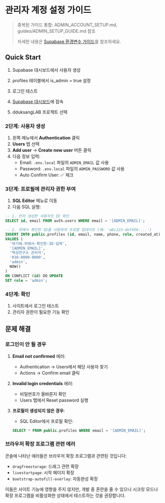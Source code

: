 # 관리자 계정 설정 가이드

> 중복된 가이드 통합: ADMIN_ACCOUNT_SETUP.md, guides/ADMIN_SETUP_GUIDE.md 참조
>
> 자세한 내용은 [Supabase 환경변수 가이드](guides/SUPABASE_ENV_GUIDE.md)를 참조하세요.

## Quick Start

1. Supabase 대시보드에서 사용자 생성
2. profiles 테이블에서 is_admin = true 설정
3. 로그인 테스트

1. [Supabase 대시보드](https://app.supabase.com)에 접속
2. dduksangLAB 프로젝트 선택

### 2단계: 사용자 생성

1. 왼쪽 메뉴에서 **Authentication** 클릭
2. **Users** 탭 선택
3. **Add user** → **Create new user** 버튼 클릭
4. 다음 정보 입력:
   - Email: `.env.local` 파일의 `ADMIN_EMAIL` 값 사용
   - Password: `.env.local` 파일의 `ADMIN_PASSWORD` 값 사용
   - Auto Confirm User: ✅ 체크

### 3단계: 프로필에 관리자 권한 부여

1. **SQL Editor** 메뉴로 이동
2. 다음 SQL 실행:

```sql
-- 1. 먼저 생성한 사용자의 ID 확인
SELECT id, email FROM auth.users WHERE email = '[ADMIN_EMAIL]';

-- 2. 위에서 확인한 ID를 사용하여 프로필 업데이트 (예: 'abc123-def456-...')
INSERT INTO public.profiles (id, email, name, phone, role, created_at)
VALUES (
  '여기에-위에서-확인한-ID-입력',
  '[ADMIN_EMAIL]',
  '떡상연구소 관리자',
  '010-0000-0000',
  'admin',
  NOW()
)
ON CONFLICT (id) DO UPDATE
SET role = 'admin';
```

### 4단계: 확인

1. 사이트에서 로그인 테스트
2. 관리자 권한이 필요한 기능 확인

## 문제 해결

### 로그인이 안 될 경우

1. **Email not confirmed** 에러:
   - Authentication → Users에서 해당 사용자 찾기
   - Actions → Confirm email 클릭

2. **Invalid login credentials** 에러:
   - 비밀번호가 올바른지 확인
   - Users 탭에서 Reset password 실행

3. **프로필이 생성되지 않은 경우**:
   - SQL Editor에서 프로필 확인:
   ```sql
   SELECT * FROM public.profiles WHERE email = '[ADMIN_EMAIL]';
   ```

### 브라우저 확장 프로그램 관련 에러

콘솔에 나타난 에러들은 브라우저 확장 프로그램과 관련된 것입니다:

- `dragfreestorage`: 드래그 관련 확장
- `livestartpage`: 시작 페이지 확장
- `bootstrap-autofill-overlay`: 자동완성 확장

이들은 사이트 기능에 영향을 주지 않지만, 개발 중 혼란을 줄 수 있으니 시크릿 모드나 확장 프로그램을 비활성화한 상태에서 테스트하는 것을 권장합니다.
